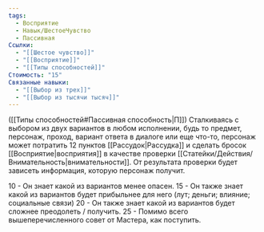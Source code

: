 ```yaml
---
tags:
  - Восприятие
  - Навык/ШестоеЧувство
  - Пассивная
Ссылки:
  - "[[Шестое чувство]]"
  - "[[Восприятие]]"
  - "[[Типы способностей]]"
Стоимость: "15"
Связанные навыки:
  - "[[Выбор из трех]]"
  - "[[Выбор из тысячи тысяч]]"
---
```

([[Типы способностей#Пассивная способность|П]]) Сталкиваясь с выбором из двух вариантов в любом исполнении, будь то предмет, персонаж, проход, вариант ответа в диалоге или еще что-то, персонаж может потратить 12 пунктов [[Рассудок|Рассудка]] и сделать бросок [[Восприятие|восприятия]] в качестве проверки [[Статейки/Действия/Внимательность|внимательности]]. От результата проверки будет зависеть информация, которую персонаж получит.

10 - Он знает какой из вариантов менее опасен.
15 - Он также знает какой из вариантов будет прибыльнее для него (лут; деньги; влияние; социальные связи)
20 - Он также знает какой из вариантов будет сложнее преодолеть / получить. 
25 - Помимо всего вышеперечисленного совет от Мастера, как поступить.